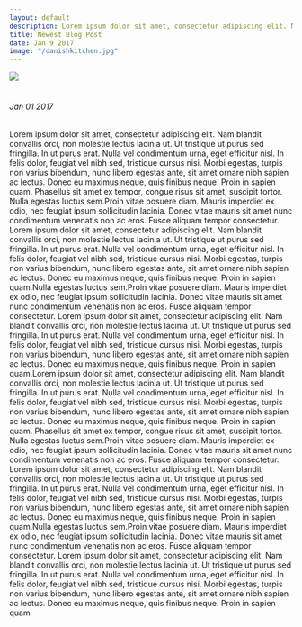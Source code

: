 ```yaml
---
layout: default
description: Lorem ipsum dolor sit amet, consectetur adipiscing elit. Nam blandit convallis orci, non molestie lectus lacinia ut. Ut tristique ut purus sed fringilla. In ut purus erat. Nulla vel condimentum urna, eget efficitur nisl. In felis dolor, feugiat vel nibh sed, tristique cursus nisi. Morbi egestas, turpis non varius bibendum, nunc libero egestas ante, sit amet ornare nibh sapien ac lectus. Donec eu maximus neque, quis finibus neque. Proin in sapien quam. Phasellus sit amet ex tempor, congue risus sit amet, suscipit tortor. Nulla egestas luctus sem.Proin vitae posuere diam. Mauris imperdiet ex odio, nec feugiat ipsum sollicitudin lacinia. 
title: Newest Blog Post
date: Jan 9 2017
image: "/danishkitchen.jpg"
---
```

<div class="blog-post">

<img src="{{page.image}}" class="jan-15-2017-Newest-post">
<br>
<br>
<h6>Jan 01 2017</h6>
Lorem ipsum dolor sit amet, consectetur adipiscing elit. Nam blandit convallis orci, non molestie lectus lacinia ut. Ut tristique ut purus sed fringilla. In ut purus erat. Nulla vel condimentum urna, eget efficitur nisl. In felis dolor, feugiat vel nibh sed, tristique cursus nisi. Morbi egestas, turpis non varius bibendum, nunc libero egestas ante, sit amet ornare nibh sapien ac lectus. Donec eu maximus neque, quis finibus neque. Proin in sapien quam. Phasellus sit amet ex tempor, congue risus sit amet, suscipit tortor. Nulla egestas luctus sem.Proin vitae posuere diam. Mauris imperdiet ex odio, nec feugiat ipsum sollicitudin lacinia. Donec vitae mauris sit amet nunc condimentum venenatis non ac eros. Fusce aliquam tempor consectetur. Lorem ipsum dolor sit amet, consectetur adipiscing elit. Nam blandit convallis orci, non molestie lectus lacinia ut. Ut tristique ut purus sed fringilla. In ut purus erat. Nulla vel condimentum urna, eget efficitur nisl. In felis dolor, feugiat vel nibh sed, tristique cursus nisi. Morbi egestas, turpis non varius bibendum, nunc libero egestas ante, sit amet ornare nibh sapien ac lectus. Donec eu maximus neque, quis finibus neque. Proin in sapien quam.Nulla egestas luctus sem.Proin vitae posuere diam. Mauris imperdiet ex odio, nec feugiat ipsum sollicitudin lacinia. Donec vitae mauris sit amet nunc condimentum venenatis non ac eros. Fusce aliquam tempor consectetur. Lorem ipsum dolor sit amet, consectetur adipiscing elit. Nam blandit convallis orci, non molestie lectus lacinia ut. Ut tristique ut purus sed fringilla. In ut purus erat. Nulla vel condimentum urna, eget efficitur nisl. In felis dolor, feugiat vel nibh sed, tristique cursus nisi. Morbi egestas, turpis non varius bibendum, nunc libero egestas ante, sit amet ornare nibh sapien ac lectus. Donec eu maximus neque, quis finibus neque. Proin in sapien quam.Lorem ipsum dolor sit amet, consectetur adipiscing elit. Nam blandit convallis orci, non molestie lectus lacinia ut. Ut tristique ut purus sed fringilla. In ut purus erat. Nulla vel condimentum urna, eget efficitur nisl. In felis dolor, feugiat vel nibh sed, tristique cursus nisi. Morbi egestas, turpis non varius bibendum, nunc libero egestas ante, sit amet ornare nibh sapien ac lectus. Donec eu maximus neque, quis finibus neque. Proin in sapien quam. Phasellus sit amet ex tempor, congue risus sit amet, suscipit tortor. Nulla egestas luctus sem.Proin vitae posuere diam. Mauris imperdiet ex odio, nec feugiat ipsum sollicitudin lacinia. Donec vitae mauris sit amet nunc condimentum venenatis non ac eros. Fusce aliquam tempor consectetur. Lorem ipsum dolor sit amet, consectetur adipiscing elit. Nam blandit convallis orci, non molestie lectus lacinia ut. Ut tristique ut purus sed fringilla. In ut purus erat. Nulla vel condimentum urna, eget efficitur nisl. In felis dolor, feugiat vel nibh sed, tristique cursus nisi. Morbi egestas, turpis non varius bibendum, nunc libero egestas ante, sit amet ornare nibh sapien ac lectus. Donec eu maximus neque, quis finibus neque. Proin in sapien quam.Nulla egestas luctus sem.Proin vitae posuere diam. Mauris imperdiet ex odio, nec feugiat ipsum sollicitudin lacinia. Donec vitae mauris sit amet nunc condimentum venenatis non ac eros. Fusce aliquam tempor consectetur. Lorem ipsum dolor sit amet, consectetur adipiscing elit. Nam blandit convallis orci, non molestie lectus lacinia ut. Ut tristique ut purus sed fringilla. In ut purus erat. Nulla vel condimentum urna, eget efficitur nisl. In felis dolor, feugiat vel nibh sed, tristique cursus nisi. Morbi egestas, turpis non varius bibendum, nunc libero egestas ante, sit amet ornare nibh sapien ac lectus. Donec eu maximus neque, quis finibus neque. Proin in sapien quam</div>